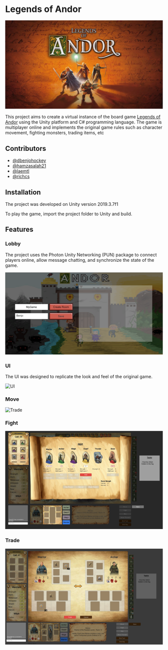 # Legends of Andor 

![Legends of Andor](./Doc/AndorLogo.jpg)

This project aims to create a virtual instance of the  board game [Legends of Andor](https://boardgamegeek.com/boardgame/127398/legends-andor)
using the Unity platform and C# programming language. The game is multiplayer online and implements the original game rules such as character movement, fighting monsters, trading items, etc

## Contributors
- [@dbenjohockey](https://github.com/dbenjohockey)
- [@hamzasalah21](https://github.com/hamzasalah21)
- [@laemtl](https://github.com/laemtl)
- [@richcs](https://github.com/richcs)

## Installation

The project was developed on Unity version 2019.3.7f1

To play the game, import the project folder to Unity and build. 

## Features

### Lobby

The project uses the Photon Unity Networking (PUN) package to connect players online, allow message chatting, and synchronize the state of the game.

![Lobby](./Doc/Lobby2.png)

### UI

The UI was designed to replicate the look and feel of the original game.

![UI](./Doc/GameDisplay.png)

### Move

![Trade](./Doc/MoveDisplay.png)

### Fight

![Fight](./Doc/Fight2.png)

### Trade

![Trade](./Doc/TradeDisplay.png)
